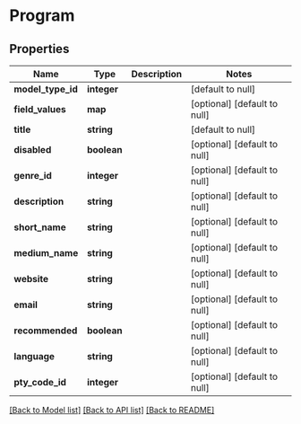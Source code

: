 # Program

## Properties
Name | Type | Description | Notes
------------ | ------------- | ------------- | -------------
**model_type_id** | **integer** |  | [default to null]
**field_values** | **map** |  | [optional] [default to null]
**title** | **string** |  | [default to null]
**disabled** | **boolean** |  | [optional] [default to null]
**genre_id** | **integer** |  | [optional] [default to null]
**description** | **string** |  | [optional] [default to null]
**short_name** | **string** |  | [optional] [default to null]
**medium_name** | **string** |  | [optional] [default to null]
**website** | **string** |  | [optional] [default to null]
**email** | **string** |  | [optional] [default to null]
**recommended** | **boolean** |  | [optional] [default to null]
**language** | **string** |  | [optional] [default to null]
**pty_code_id** | **integer** |  | [optional] [default to null]

[[Back to Model list]](../README.md#documentation-for-models) [[Back to API list]](../README.md#documentation-for-api-endpoints) [[Back to README]](../README.md)


